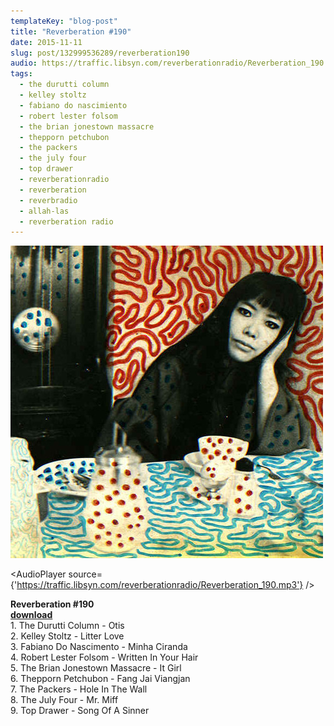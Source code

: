 ```yaml
---
templateKey: "blog-post"
title: "Reverberation #190"
date: 2015-11-11
slug: post/132999536289/reverberation190
audio: https://traffic.libsyn.com/reverberationradio/Reverberation_190.mp3
tags:
  - the durutti column
  - kelley stoltz
  - fabiano do nascimiento
  - robert lester folsom
  - the brian jonestown massacre
  - thepporn petchubon
  - the packers
  - the july four
  - top drawer
  - reverberationradio
  - reverberation
  - reverbradio
  - allah-las
  - reverberation radio
---
```


![Reverberation #190](../images/a7dc2fd366c088556f45de1a7acf4da8f35a60b8e2ec5e465f7f978e7c157d84.jpg)

<AudioPlayer source={'https://traffic.libsyn.com/reverberationradio/Reverberation_190.mp3'} />

<p><b>Reverberation #190<br /></b><b><a href="https://traffic.libsyn.com/reverberationradio/Reverberation_190.mp3">download</a><br /></b>1. The Durutti Column - Otis<br />2. Kelley Stoltz - Litter Love<br />3. Fabiano Do Nascimento - Minha Ciranda<br />4. Robert Lester Folsom - Written In Your Hair<br />5. The Brian Jonestown Massacre - It Girl<br />6. Thepporn Petchubon - Fang Jai Viangjan<br />7. The Packers - Hole In The Wall<br />8. The July Four - Mr. Miff<br />9. Top Drawer - Song Of A Sinner</p>
